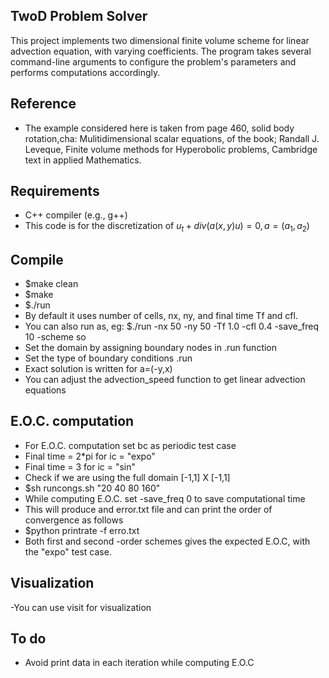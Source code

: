 ## TwoD Problem Solver
This project implements two dimensional finite volume scheme for linear advection equation, with varying coefficients. The program takes several command-line arguments to configure the problem's parameters and performs computations accordingly.
## Reference
- The example considered here is taken from page 460, solid body rotation,cha: Mulitidimensional scalar equations, of the book;  Randall J. Leveque, Finite volume methods for Hyperobolic problems, Cambridge text in applied Mathematics.
## Requirements
- C++ compiler (e.g., g++)
- This code is for the discretization of $u_t + div(a(x,y)u) = 0, a = (a_1,a_2)$
## Compile 
- $make clean
- $make 
- $./run
- By default it uses number of cells, nx, ny, and final time Tf and cfl.
- You can also run as, eg: $./run -nx 50 -ny 50 -Tf 1.0 -cfl 0.4 -save_freq 10 -scheme so
- Set the  domain by assigning boundary nodes in .run function
- Set the type of boundary conditions  .run
- Exact solution is written for a=(-y,x)
- You can adjust the advection_speed function to get linear advection equations
## E.O.C. computation 
- For E.O.C. computation set bc as periodic test case
- Final time = 2*pi for ic = "expo"
- Final time = 3  for ic = "sin"
- Check if we are using the full domain [-1,1] X [-1,1]
- $sh runcongs.sh "20 40 80 160"
- While computing E.O.C. set -save_freq 0 to save computational time
- This will produce and error.txt file and can print the order of convergence as follows
- $python printrate -f erro.txt
- Both first and second -order schemes gives the expected E.O.C, with the "expo" test case.
## Visualization
-You can use visit for visualization
## To do
- Avoid print data in each iteration while computing E.O.C

